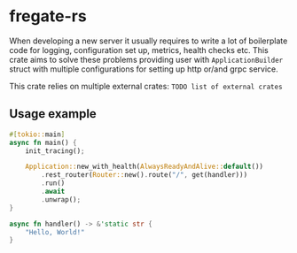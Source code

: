 # fregate-rs

When developing a new server it usually requires to write a lot of boilerplate code for logging, configuration set up, metrics, health checks etc.
This crate aims to solve these problems providing user with `ApplicationBuilder` struct with multiple configurations for setting up http or/and grpc service.

This crate relies on multiple external crates:
`TODO list of external crates`

## Usage example
```rust
#[tokio::main]
async fn main() {
    init_tracing();

    Application::new_with_health(AlwaysReadyAndAlive::default())
        .rest_router(Router::new().route("/", get(handler)))
        .run()
        .await
        .unwrap();
}

async fn handler() -> &'static str {
    "Hello, World!"
}
```